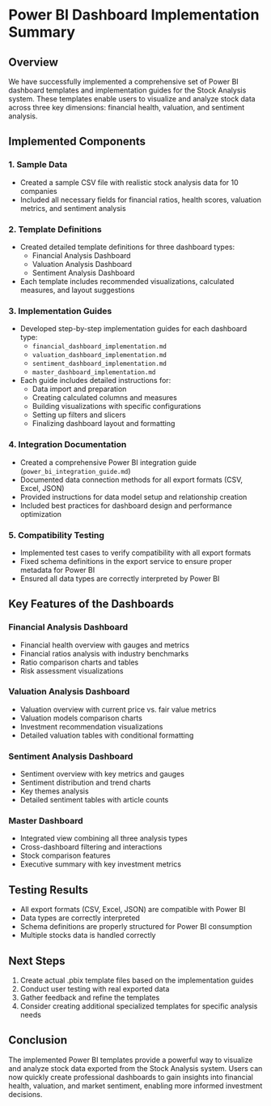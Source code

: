 # Power BI Dashboard Implementation Summary

## Overview
We have successfully implemented a comprehensive set of Power BI dashboard templates and implementation guides for the Stock Analysis system. These templates enable users to visualize and analyze stock data across three key dimensions: financial health, valuation, and sentiment analysis.

## Implemented Components

### 1. Sample Data
- Created a sample CSV file with realistic stock analysis data for 10 companies
- Included all necessary fields for financial ratios, health scores, valuation metrics, and sentiment analysis

### 2. Template Definitions
- Created detailed template definitions for three dashboard types:
  - Financial Analysis Dashboard
  - Valuation Analysis Dashboard
  - Sentiment Analysis Dashboard
- Each template includes recommended visualizations, calculated measures, and layout suggestions

### 3. Implementation Guides
- Developed step-by-step implementation guides for each dashboard type:
  - `financial_dashboard_implementation.md`
  - `valuation_dashboard_implementation.md`
  - `sentiment_dashboard_implementation.md`
  - `master_dashboard_implementation.md`
- Each guide includes detailed instructions for:
  - Data import and preparation
  - Creating calculated columns and measures
  - Building visualizations with specific configurations
  - Setting up filters and slicers
  - Finalizing dashboard layout and formatting

### 4. Integration Documentation
- Created a comprehensive Power BI integration guide (`power_bi_integration_guide.md`)
- Documented data connection methods for all export formats (CSV, Excel, JSON)
- Provided instructions for data model setup and relationship creation
- Included best practices for dashboard design and performance optimization

### 5. Compatibility Testing
- Implemented test cases to verify compatibility with all export formats
- Fixed schema definitions in the export service to ensure proper metadata for Power BI
- Ensured all data types are correctly interpreted by Power BI

## Key Features of the Dashboards

### Financial Analysis Dashboard
- Financial health overview with gauges and metrics
- Financial ratios analysis with industry benchmarks
- Ratio comparison charts and tables
- Risk assessment visualizations

### Valuation Analysis Dashboard
- Valuation overview with current price vs. fair value metrics
- Valuation models comparison charts
- Investment recommendation visualizations
- Detailed valuation tables with conditional formatting

### Sentiment Analysis Dashboard
- Sentiment overview with key metrics and gauges
- Sentiment distribution and trend charts
- Key themes analysis
- Detailed sentiment tables with article counts

### Master Dashboard
- Integrated view combining all three analysis types
- Cross-dashboard filtering and interactions
- Stock comparison features
- Executive summary with key investment metrics

## Testing Results
- All export formats (CSV, Excel, JSON) are compatible with Power BI
- Data types are correctly interpreted
- Schema definitions are properly structured for Power BI consumption
- Multiple stocks data is handled correctly

## Next Steps
1. Create actual .pbix template files based on the implementation guides
2. Conduct user testing with real exported data
3. Gather feedback and refine the templates
4. Consider creating additional specialized templates for specific analysis needs

## Conclusion
The implemented Power BI templates provide a powerful way to visualize and analyze stock data exported from the Stock Analysis system. Users can now quickly create professional dashboards to gain insights into financial health, valuation, and market sentiment, enabling more informed investment decisions.